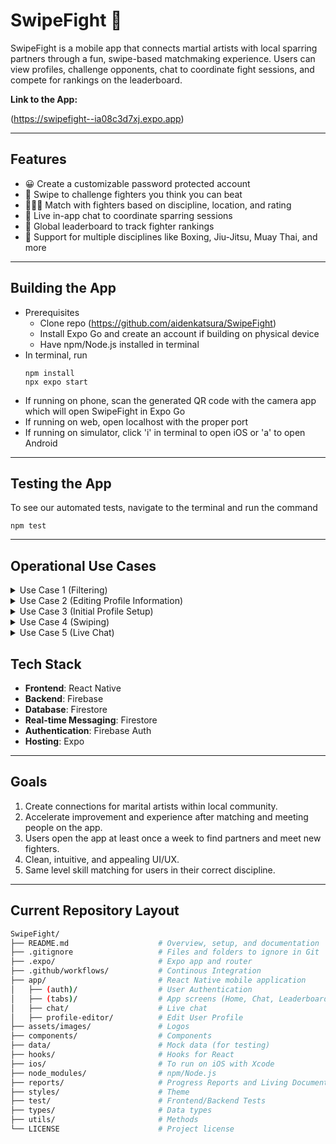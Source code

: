 # SwipeFight 🥊

SwipeFight is a mobile app that connects martial artists with local sparring partners through a fun, swipe-based matchmaking experience. Users can view profiles, challenge opponents, chat to coordinate fight sessions, and compete for rankings on the leaderboard.

__Link to the App:__ 

(https://swipefight--ia08c3d7xj.expo.app)

---

## Features

- 😀 Create a customizable password protected account
- 🔄 Swipe to challenge fighters you think you can beat
- 🧑‍🤝‍🧑 Match with fighters based on discipline, location, and rating
- 💬 Live in-app chat to coordinate sparring sessions
- 🥇 Global leaderboard to track fighter rankings
- 🥋 Support for multiple disciplines like Boxing, Jiu-Jitsu, Muay Thai, and more

---

## Building the App

- Prerequisites
     - Clone repo (https://github.com/aidenkatsura/SwipeFight)
     - Install Expo Go and create an account if building on physical device
     - Have npm/Node.js installed in terminal
- In terminal, run
   ```
   npm install
   npx expo start
   ```
- If running on phone, scan the generated QR code with the camera app which will open SwipeFight in Expo Go
- If running on web, open localhost with the proper port
- If running on simulator, click 'i' in terminal to open iOS or 'a' to open Android

---

## Testing the App

To see our automated tests, navigate to the terminal and run the command 
   ```
   npm test
   ```

---

## Operational Use Cases

<details>
<summary>Use Case 1 (Filtering)</summary>
<br>
     
1. Actors
   - Primary Actor: User
2. Triggers
   - The user clicks on a filter(s)
3. Preconditions
   - User is currently on swiping page to find new partners
   - Filters exist and are visible to the user
4. Postconditions (success scenario)
   - System filters out other users that don’t match the primary user’s specification and updates to display a list composed only of possible matches
5. List of Steps (success scenario)
   1. The user navigates to the swipe page to look for new partners
   2. The user clicks their desired filter(s)
   3. The system presents the updated partner list with only the desired potential matches in view
6. Extensions/Variations of the Success Scenario
   - Generates a minimum number of closest matches if there are no users in the database that match the user's specification
   - Rotates the list of matches so the user doesn’t see the same group of matches for a certain filter specification
   - Create a clear all filters button that resets all filters
   - Multiple types of filters (binary, range)
7. Exceptions: Failure Conditions and Scenarios
   - If the user becomes unauthenticated (session expires), they are asked to login again
   - If no matches are found, user notified and asked to modify/clear filters and try again or be shown the closest possible matches
   - If there is a frontend (UI) or backend (server) failure, the system will attempt to resend the request
</details>

<details>
<summary>Use Case 2 (Editing Profile Information)</summary>
<br>
     
1. Actors
   - Primary actor: User (with an existing account)
2. Triggers
   - User selects 'edit' on profile page
3. Preconditions
   - User has an existing profile
   - User is currently authenticated/signed in to the app
4. Postconditions (success scenario)
   - User's updated information is reflected in their profile page
      - For the user themselves
      - For users that interact with the user's profile
5. List of steps (success scenario)
   1. User navigates to profile page
   2. User selects 'edit'
   3. User is presented editable profile info fields
   4. User inputs updated profile info
   5. User saves changes
   6. System confirms changes (informing the user of success), navigates back to profile page
6. Extensions/variations of the success scenario
   - User chooses to edit profile image(s)
      - User can select images from camera roll
7. Exceptions: failure conditions and scenarios  
   - User wants to edit profile image(s), but app does not have camera roll permissions
      - If the app has not previously asked for camera roll permissions, user is presented with option to enable camera roll permissions
      - If user has denied permissions, display a message directing them to change their settings, then return to editing page
   - User exits app without saving profile changes
      - Changes are lost, not updated on system
   - Backend failure prevents saving of changes
      - System informs user of save issue, presents option to retry or exit without saving
      - User can keep retrying, or exit back to profile page with no changes made
</details>

<details>
<summary>Use Case 3 (Initial Profile Setup)</summary>
<br>
     
1. Actors
   - Primary Actor: User (without an account)
2. Triggers
   - User opens the app for the first time
3. Preconditions
   - User does not have an account
4. Postconditions (success scenario)
   - User's information is reflected in their profile page
      - For the user themselves
      - For users that interact with the user's profile
5. List of Steps (success scenario)
   1. User opens app
   2. User inputs information (email, password)
   3. User selects sign up option
   4. User is presented profile fields
   5. User creates account
   6. System confirms account creation (informing the user of success), opens home
6. Extensions/Variations of the Success Scenario
   - User can select images from their camera roll
7. Exceptions: Failure Conditions and Scenarios
   - User wants to choose profile image(s), but app does not have camera roll permissions
      - If the app has not previously asked for camera roll permissions, user is presented with the option to enable camera roll permissions
      - If the user has denied permissions, display a message directing them to change their settings, then return to editing page
   - User exits app without saving profile changes
     - Changes are lost, not updated on system
   - Backend failure prevents saving of changes
     - System informs user of save issue, presents option to retry or exit without saving
     - User can keep retrying or exit back to the profile page with no changes made
   - User inputs banned phrase
     - System informs user of use and prevents account creation
</details>

<details>
<summary>Use Case 4 (Swiping)</summary>
<br>
     
1. Actors
   - Primary Actor: User
2. Triggers
   - The user swipes left or right on a potential sparring partner
3. Preconditions
   - User’s account is set up
   - User is on the home/swiping page
   - User has swipes remaining
4. Postconditions (success scenario)
   - If swiped right and other user previously swiped right: The users are matched and a live chat is created in the chats page
   - If swiped right and other user has not seen: Your profile should show up in the challengers page of the other user
   - If swiped left: The potential match will go away and will be replaced by a new partner
     - They will not appear on your page again for a while
5. List of Steps (success scenario)
   1. The user swipes right or left on another user
   2. The correct behavior as expressed by _Postconditions_ occurs
6. Extensions/Variations of the Success Scenario
   - If there are no more matches to show, there should be a screen that indicates this
   - There should be some animation to indicate a match and differentiate from a “like” when they have not swiped on you yet
7. Exceptions: Failure Conditions and Scenarios
   - If the user becomes unauthenticated (session expires), they are asked to login again
   - If the app is closed, the same person should be on the screen
   - If a decision is rolled back (undo button), the result of the first swipe must be reversible
</details>

<details>
<summary>Use Case 5 (Live Chat)</summary>
<br>

1. Actors
   - Primary Actors: User, Other User
2. Triggers
   - When two users swipe right on each other's profiles, it triggers a match and puts them into a live chat, allowing for people to exchange information
3. Preconditions
   - System detects two users match on each others profiles
   - If either users did not match, chat feature should never occur between users
4. Postconditions (success scenario)
   - Matched users are automatically connected into the same chat as soon as they are matched
5. List of Steps (success scenario)
   1. User 1 swipes right on user 2
   2. User 2 swipes right on user 1
   3. System detects users are matched
   4. Create a private chat between users
   5. Users exchange information and schedule their time to meet
6. Extensions/Variations of the Success Scenario
   - Chat feature will show a visual and sound notification when a new message is received
   - Multiple chats could be created and held by a single user
   - Chats are maintained until one of the two users decides to disconnect
   - Image or video sending feature within chat
7. Exceptions: Failure Conditions and Scenarios
   - Chats are only accessible if session is connected and uninterrupted
   - Detection of failed message sent, prompting users to retry
</details>

## Tech Stack

- **Frontend**: React Native
- **Backend**: Firebase
- **Database**: Firestore
- **Real-time Messaging**: Firestore
- **Authentication**: Firebase Auth
- **Hosting**: Expo

---
   
## Goals
1) Create connections for marital artists within local community.
2) Accelerate improvement and experience after matching and meeting people on the app.
3) Users open the app at least once a week to find partners and meet new fighters.
4) Clean, intuitive, and appealing UI/UX.
5) Same level skill matching for users in their correct discipline.

---

## Current Repository Layout

```bash
SwipeFight/
├── README.md                    # Overview, setup, and documentation
├── .gitignore                   # Files and folders to ignore in Git
├── .expo/                       # Expo app and router
├── .github/workflows/           # Continous Integration
├── app/                         # React Native mobile application
│   ├── (auth)/                  # User Authentication
│   ├── (tabs)/                  # App screens (Home, Chat, Leaderboard, etc.)
│   ├── chat/                    # Live chat
│   ├── profile-editor/          # Edit User Profile
├── assets/images/               # Logos
├── components/                  # Components
├── data/                        # Mock data (for testing)
├── hooks/                       # Hooks for React
├── ios/                         # To run on iOS with Xcode
├── node_modules/                # npm/Node.js
├── reports/                     # Progress Reports and Living Document
├── styles/                      # Theme
├── test/                        # Frontend/Backend Tests
├── types/                       # Data types
├── utils/                       # Methods
└── LICENSE                      # Project license
